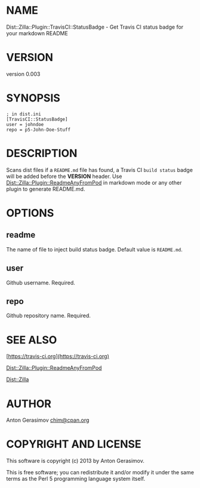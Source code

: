 # NAME

Dist::Zilla::Plugin::TravisCI::StatusBadge - Get Travis CI status badge for your markdown README

# VERSION

version 0.003

# SYNOPSIS

    ; in dist.ini
    [TravisCI::StatusBadge]
    user = johndoe
    repo = p5-John-Doe-Stuff

# DESCRIPTION

Scans dist files if a `README.md` file has found, a Travis CI `build status` badge will be added before the **VERSION** header.
Use [Dist::Zilla::Plugin::ReadmeAnyFromPod](https://metacpan.org/pod/Dist::Zilla::Plugin::ReadmeAnyFromPod) in markdown mode or any other plugin to generate README.md.

# OPTIONS

## readme

The name of file to inject build status badge. Default value is `README.md`.

## user

Github username. Required.

## repo

Github repository name. Required.

# SEE ALSO

[https://travis-ci.org](https://travis-ci.org)

[Dist::Zilla::Plugin::ReadmeAnyFromPod](https://metacpan.org/pod/Dist::Zilla::Plugin::ReadmeAnyFromPod)

[Dist::Zilla](https://metacpan.org/pod/Dist::Zilla)

# AUTHOR

Anton Gerasimov <chim@cpan.org>

# COPYRIGHT AND LICENSE

This software is copyright (c) 2013 by Anton Gerasimov.

This is free software; you can redistribute it and/or modify it under
the same terms as the Perl 5 programming language system itself.
